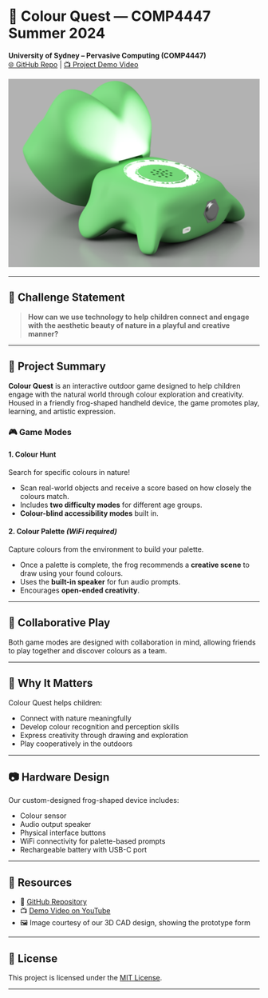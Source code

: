 # 🎨 Colour Quest — COMP4447 Summer 2024

**University of Sydney – Pervasive Computing (COMP4447)**  
[🌐 GitHub Repo](https://github.com/c1h1r1i1s1/comp4447) | [📺 Project Demo Video](https://www.youtube.com/watch?v=G09I_hlHdmE)

![Colour Quest Device](media/Render.png)

---

## 🌱 Challenge Statement

> **How can we use technology to help children connect and engage with the aesthetic beauty of nature in a playful and creative manner?**

---

## 🐸 Project Summary

**Colour Quest** is an interactive outdoor game designed to help children engage with the natural world through colour exploration and creativity. Housed in a friendly frog-shaped handheld device, the game promotes play, learning, and artistic expression.

### 🎮 Game Modes

#### 1. **Colour Hunt**  
Search for specific colours in nature!  
- Scan real-world objects and receive a score based on how closely the colours match.  
- Includes **two difficulty modes** for different age groups.  
- **Colour-blind accessibility modes** built in.

#### 2. **Colour Palette** *(WiFi required)*  
Capture colours from the environment to build your palette.  
- Once a palette is complete, the frog recommends a **creative scene** to draw using your found colours.  
- Uses the **built-in speaker** for fun audio prompts.  
- Encourages **open-ended creativity**.

---

## 🤝 Collaborative Play

Both game modes are designed with collaboration in mind, allowing friends to play together and discover colours as a team.

---

## 🌈 Why It Matters

Colour Quest helps children:
- Connect with nature meaningfully  
- Develop colour recognition and perception skills  
- Express creativity through drawing and exploration  
- Play cooperatively in the outdoors

---

## 📷 Hardware Design

Our custom-designed frog-shaped device includes:
- Colour sensor  
- Audio output speaker  
- Physical interface buttons  
- WiFi connectivity for palette-based prompts  
- Rechargeable battery with USB-C port  

---

## 📎 Resources

- 🔗 [GitHub Repository](https://github.com/c1h1r1i1s1/comp4447)
- 📺 [Demo Video on YouTube](https://www.youtube.com/watch?v=G09I_hlHdmE)
- 🖼️ Image courtesy of our 3D CAD design, showing the prototype form

---

## 📝 License

This project is licensed under the [MIT License](LICENSE).

---
